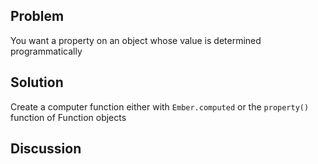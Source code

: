 ## Problem
You want a property on an object whose value is determined programmatically

## Solution
Create a computer function either with `Ember.computed` or the `property()` function of Function objects

## Discussion
